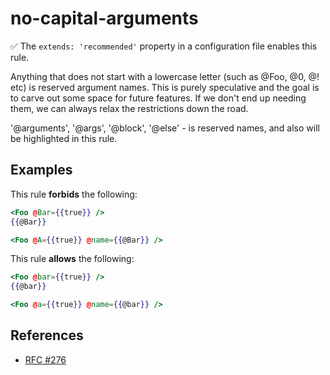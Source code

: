 # no-capital-arguments

✅ The `extends: 'recommended'` property in a configuration file enables this rule.

Anything that does not start with a lowercase letter (such as @Foo, @0, @! etc) is reserved argument names. This is purely speculative and the goal is to carve out some space for future features. If we don't end up needing them, we can always relax the restrictions down the road.

'@arguments', '@args', '@block', '@else' - is reserved names, and also will be highlighted in this rule.

## Examples

This rule **forbids** the following:

```hbs
<Foo @Bar={{true}} />
{{@Bar}}
```

```hbs
<Foo @A={{true}} @name={{@Bar}} />
```

This rule **allows** the following:

```hbs
<Foo @bar={{true}} />
{{@bar}}
```

```hbs
<Foo @a={{true}} @name={{@bar}} />
```

## References

* [RFC #276](https://github.com/emberjs/rfcs/blob/68812bf2d439c6bb77ad491e0159b371b68c5c35/text/0276-named-args.md#reserved-names)
